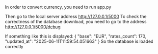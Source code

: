 In order to convert currency, you need to run app.py

Then go to the local server address http://127.0.0.1/5000
To check the correctness of the database download, you need to go to the address http://127.0.0.1/5000/debug

  If something like this is displayed:
{
  "base": "EUR",
  "rates_count": 170,
  "updated_at": "2025-06-11T11:59:54.051663"
}
So the database is loaded correctly
